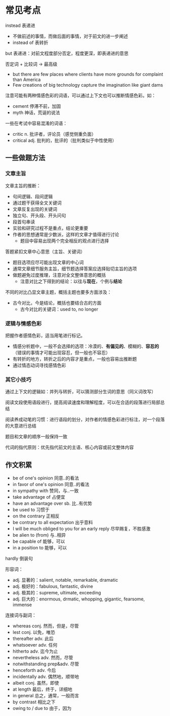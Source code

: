 # 常见考点

instead 表递进

- 不做前述的事情，而做后面的事情，对于前文的进一步阐述
- instead of 表转折

but 表递进：对前文程度部分否定，程度更深，即表递进的意思

否定词 + 比较词 -> 最高级

- but there are few places where clients have more grounds for complaint than America
- Few creations of big technology capture the imagination like giant dams

注意可能有两种情感色彩的词语，可以通过上下文也可以推断情感色彩。如：

- cement 停滞不前，加固
- myth 神话，荒诞的说法

一些在考试中容易混淆的词语：

- critic n. 批评者，评论员（感觉侧重负面）
- critical adj. 批判的，批评的（批判类似于中性使用）

## 一些做题方法

### 文章主旨

文章主旨的推断：

- 句间逻辑、段间逻辑
- 通过题干获得全文关键词
- 文章反复出现的关键词
- 独立句、开头段、开头问句
- 段首句串读
- 实验和研究过程不是重点，结论更重要
- 作者的思想通常是少数派，这样的文章才值得进行讨论
  - 题目中容易出现两个完全相反的观点进行选择

答题紧扣文章中心意思（主旨、关键词）

- 题目选项应尽可能出现文章的中心词
- 通常文章细节服务主旨，细节题选择答案应选择贴切主旨的选项
- 做题避免过度推理，注意对全文整体意思的概括
  - 注意对比之下得到的结论：以往与**现在**，个例与**结论**

不同的对比凸显文章主题，概括主题也要多方面涉及：

- 古今对比，今是结论，概括也要结合古的方面
  - 古今对比的关键词：used to, no longer

### 逻辑与情感色彩

把握作者感情色彩，适当用笔进行标记。

- 情感分析题中，一般不会选择的选项：冷漠的、**有偏见的**、模糊的、**容忍的**（错误的事情才可能出现容忍，但一般也不容忍）
- 有转折的地方，转折之后的内容才是重点，一般也容易出推断题
- 通过情态动词寻找感情色彩

### 其它小技巧

通过上下文的逻辑如：并列与转折，可以猜测部分生词的意思（同义词改写）

阅读文段使用语段进行，提高阅读速度和理解程度，可以在合适的段落进行局部总结

阅读养成动笔的习惯：进行语段的划分，对作者的情感色彩进行标注，对一个段落的大意进行总结

题目和文章的顺序一般保持一致

代词的指代原则：优先指代前文的主语、核心内容或前文整体内容

## 作文积累

- be of one's opinion 同意..的看法
- in favor of one's opinion 同意..的看法
- in sympathy with 赞同，与..一致
- take advantage of 占便宜
- have an advantage over sb. 比..有优势
- be used to 习惯于
- on the contrary 正相反
- be contrary to all expectation 出乎意料
- I will be much obliged to you for an early reply 尽早赐复，不胜感激
- be alien to (from) 与..相异
- be capable of 能够，可以
- in a position to 能够，可以

hardly 倒装句

形容词：

- adj. 显著的：salient, notable, remarkable, dramatic
- adj. 极好的：fabulous, fantastic, divine
- adj. 极其的：supreme, ultimate, exceeding
- adj. 巨大的：enormous, drmatic, whopping, gigantic, fearsome, immense

连接词与副词：

- whereas conj. 然而，但是，尽管
- lest conj. 以免，唯恐
- thereafter adv. 此后
- whatsoever adv. 任何
- hitherto adv. 迄今为止
- nevertheless adv. 然而，尽管
- notwithstanding prep&adv. 尽管
- henceforth adv. 今后
- incidentally adv. 偶然地，顺带地
- albeit conj. 虽然，即使
- at length 最后，终于，详细地
- in general 总之，通常，一般而言
- by contrast 相比之下
- owing to / due to 由于，因为

